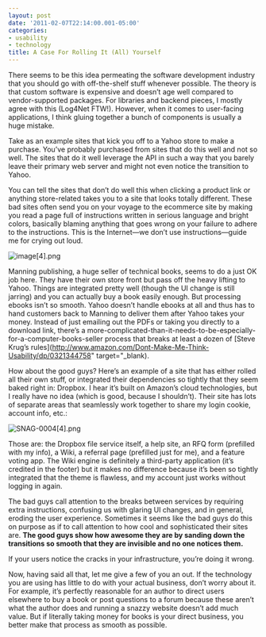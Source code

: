 ```yaml
---
layout: post
date: '2011-02-07T22:14:00.001-05:00'
categories:
- usability
- technology
title: A Case For Rolling It (All) Yourself
---
```



There seems to be this idea permeating the software development industry that you should go with off-the-shelf stuff whenever possible. The theory is that custom software is expensive and doesn’t age well compared to vendor-supported packages. For libraries and backend pieces, I mostly agree with this (Log4Net FTW!). However, when it comes to user-facing applications, I think gluing together a bunch of components is usually a huge mistake.

Take as an example sites that kick you off to a Yahoo store to make a purchase. You’ve probably purchased from sites that do this well and not so well. The sites that do it well leverage the API in such a way that you barely leave their primary web server and might not even notice the transition to Yahoo. 

You can tell the sites that don’t do well this when clicking a product link or anything store-related takes you to a site that looks totally different. These bad sites often send you on your voyage to the ecommerce site by making you read a page full of instructions written in serious language and bright colors, basically blaming anything that goes wrong on your failure to adhere to the instructions. This is the Internet—we don’t use instructions—guide me for crying out loud.

![image[4].png](/assets/2011/image[4].png)

Manning publishing, a huge seller of technical books, seems to do a just OK job here. They have their own store front but pass off the heavy lifting to Yahoo. Things are integrated pretty well (though the UI change is still jarring) and you can actually buy a book easily enough. But processing ebooks isn’t so smooth. Yahoo doesn’t handle ebooks at all and thus has to hand customers back to Manning to deliver them after Yahoo takes your money. Instead of just emailing out the PDFs or taking you directly to a download link, there’s a more-complicated-than-it-needs-to-be-especially-for-a-computer-books-seller process that breaks at least a dozen of [Steve Krug’s rules](http://www.amazon.com/Dont-Make-Me-Think-Usability/dp/0321344758" target="_blank).

How about the good guys? Here’s an example of a site that has either rolled all their own stuff, or integrated their dependencies so tightly that they seem baked right in: Dropbox. I hear it’s built on Amazon’s cloud technologies, but I really have no idea (which is good, because I shouldn’t). Their site has lots of separate areas that seamlessly work together to share my login cookie, account info, etc.:  

![SNAG-0004[4].png](/assets/2011/SNAG-0004[4].png)</a>

Those are: the Dropbox file service itself, a help site, an RFQ form (prefilled with my info), a Wiki, a referral page (prefilled just for me), and a feature voting app. The Wiki engine is definitely a third-party application (it’s credited in the footer) but it makes no difference because it’s been so tightly integrated that the theme is flawless, and my account just works without logging in again. 

The bad guys call attention to the breaks between services by requiring extra instructions, confusing us with glaring UI changes, and in general, eroding the user experience. Sometimes it seems like the bad guys do this on purpose as if to call attention to how cool and sophisticated their sites are. **The good guys show how awesome they are by sanding down the transitions so smooth that they are invisible and no one notices them.** 

If your users notice the cracks in your infrastructure, you’re doing it wrong.

Now, having said all that, let me give a few of you an out. If the technology you are using has little to do with your actual business, don’t worry about it. For example, it’s perfectly reasonable for an author to direct users elsewhere to buy a book or post questions to a forum because these aren’t what the author does and running a snazzy website doesn’t add much value. But if literally taking money for books is your direct business, you better make that process as smooth as possible.
